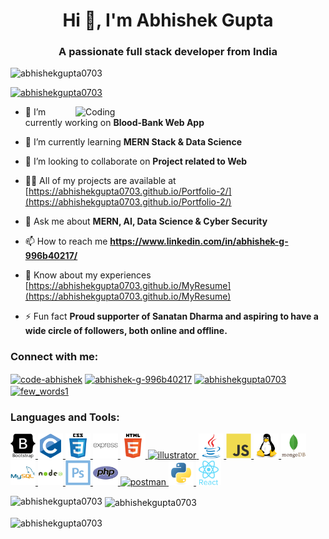 <!---- 👋 Hi, I’m @Abhishekgupta0703
- 👀 I’m interested in Open Source Projects & WebDev
- 🌱 I’m currently learning Full-Stack Development
- 💞️ I’m looking to collaborate on any Interesting Ideas
- 📫 How to reach me https://www.linkedin.com/in/abhishek-g-996b40217/

<!---
Abhishekgupta0703/Abhishekgupta0703 is a ✨ special ✨ repository because its `README.md` (this file) appears on your GitHub profile.
You can click the Preview link to take a look at your changes.
--->

<h1 align="center">Hi 👋, I'm Abhishek Gupta</h1>
<h3 align="center">A passionate full stack developer from India</h3>


<p align="left"> <img src="https://komarev.com/ghpvc/?username=abhishekgupta0703&label=Profile%20views&color=0e75b6&style=flat" alt="abhishekgupta0703" /> </p>

<p align="left"> <a href="https://github.com/ryo-ma/github-profile-trophy"><img src="https://github-profile-trophy.vercel.app/?username=abhishekgupta0703" alt="abhishekgupta0703" /></a> </p>
<img align="right" alt="Coding" width="400" src="https://media.tenor.com/rePDfDWO3XoAAAAd/hacking.gif">

- 🔭 I’m currently working on **Blood-Bank Web App**

- 🌱 I’m currently learning **MERN Stack & Data Science**

- 👯 I’m looking to collaborate on **Project related to Web**

- 👨‍💻 All of my projects are available at [https://abhishekgupta0703.github.io/Portfolio-2/](https://abhishekgupta0703.github.io/Portfolio-2/)

- 💬 Ask me about **MERN, AI, Data Science & Cyber Security**

- 📫 How to reach me **https://www.linkedin.com/in/abhishek-g-996b40217/**

- 📄 Know about my experiences [https://abhishekgupta0703.github.io/MyResume](https://abhishekgupta0703.github.io/MyResume)

- ⚡ Fun fact **Proud supporter of Sanatan Dharma and aspiring to have a wide circle of followers, both online and offline.**

<h3 align="left">Connect with me:</h3>
<p align="left">
<a href="https://codepen.io/code-abhishek" target="blank"><img align="center" src="https://raw.githubusercontent.com/rahuldkjain/github-profile-readme-generator/master/src/images/icons/Social/codepen.svg" alt="code-abhishek" height="30" width="40" /></a>
<a href="https://linkedin.com/in/abhishek-g-996b40217" target="blank"><img align="center" src="https://raw.githubusercontent.com/rahuldkjain/github-profile-readme-generator/master/src/images/icons/Social/linked-in-alt.svg" alt="abhishek-g-996b40217" height="30" width="40" /></a>
<a href="https://codesandbox.com/abhishekgupta0703" target="blank"><img align="center" src="https://raw.githubusercontent.com/rahuldkjain/github-profile-readme-generator/master/src/images/icons/Social/codesandbox.svg" alt="abhishekgupta0703" height="30" width="40" /></a>
<a href="https://instagram.com/few_words1" target="blank"><img align="center" src="https://raw.githubusercontent.com/rahuldkjain/github-profile-readme-generator/master/src/images/icons/Social/instagram.svg" alt="few_words1" height="30" width="40" /></a>
</p>

<h3 align="left">Languages and Tools:</h3>
<p align="left"> <a href="https://getbootstrap.com" target="_blank" rel="noreferrer"> <img src="https://raw.githubusercontent.com/devicons/devicon/master/icons/bootstrap/bootstrap-plain-wordmark.svg" alt="bootstrap" width="40" height="40"/> </a> <a href="https://www.cprogramming.com/" target="_blank" rel="noreferrer"> <img src="https://raw.githubusercontent.com/devicons/devicon/master/icons/c/c-original.svg" alt="c" width="40" height="40"/> </a> <a href="https://www.w3schools.com/css/" target="_blank" rel="noreferrer"> <img src="https://raw.githubusercontent.com/devicons/devicon/master/icons/css3/css3-original-wordmark.svg" alt="css3" width="40" height="40"/> </a> <a href="https://expressjs.com" target="_blank" rel="noreferrer"> <img src="https://raw.githubusercontent.com/devicons/devicon/master/icons/express/express-original-wordmark.svg" alt="express" width="40" height="40"/> </a> <a href="https://www.w3.org/html/" target="_blank" rel="noreferrer"> <img src="https://raw.githubusercontent.com/devicons/devicon/master/icons/html5/html5-original-wordmark.svg" alt="html5" width="40" height="40"/> </a> <a href="https://www.adobe.com/in/products/illustrator.html" target="_blank" rel="noreferrer"> <img src="https://www.vectorlogo.zone/logos/adobe_illustrator/adobe_illustrator-icon.svg" alt="illustrator" width="40" height="40"/> </a> <a href="https://www.java.com" target="_blank" rel="noreferrer"> <img src="https://raw.githubusercontent.com/devicons/devicon/master/icons/java/java-original.svg" alt="java" width="40" height="40"/> </a> <a href="https://developer.mozilla.org/en-US/docs/Web/JavaScript" target="_blank" rel="noreferrer"> <img src="https://raw.githubusercontent.com/devicons/devicon/master/icons/javascript/javascript-original.svg" alt="javascript" width="40" height="40"/> </a> <a href="https://www.linux.org/" target="_blank" rel="noreferrer"> <img src="https://raw.githubusercontent.com/devicons/devicon/master/icons/linux/linux-original.svg" alt="linux" width="40" height="40"/> </a> <a href="https://www.mongodb.com/" target="_blank" rel="noreferrer"> <img src="https://raw.githubusercontent.com/devicons/devicon/master/icons/mongodb/mongodb-original-wordmark.svg" alt="mongodb" width="40" height="40"/> </a> <a href="https://www.mysql.com/" target="_blank" rel="noreferrer"> <img src="https://raw.githubusercontent.com/devicons/devicon/master/icons/mysql/mysql-original-wordmark.svg" alt="mysql" width="40" height="40"/> </a> <a href="https://nodejs.org" target="_blank" rel="noreferrer"> <img src="https://raw.githubusercontent.com/devicons/devicon/master/icons/nodejs/nodejs-original-wordmark.svg" alt="nodejs" width="40" height="40"/> </a> <a href="https://www.photoshop.com/en" target="_blank" rel="noreferrer"> <img src="https://raw.githubusercontent.com/devicons/devicon/master/icons/photoshop/photoshop-line.svg" alt="photoshop" width="40" height="40"/> </a> <a href="https://www.php.net" target="_blank" rel="noreferrer"> <img src="https://raw.githubusercontent.com/devicons/devicon/master/icons/php/php-original.svg" alt="php" width="40" height="40"/> </a> <a href="https://postman.com" target="_blank" rel="noreferrer"> <img src="https://www.vectorlogo.zone/logos/getpostman/getpostman-icon.svg" alt="postman" width="40" height="40"/> </a> <a href="https://www.python.org" target="_blank" rel="noreferrer"> <img src="https://raw.githubusercontent.com/devicons/devicon/master/icons/python/python-original.svg" alt="python" width="40" height="40"/> </a> <a href="https://reactjs.org/" target="_blank" rel="noreferrer"> <img src="https://raw.githubusercontent.com/devicons/devicon/master/icons/react/react-original-wordmark.svg" alt="react" width="40" height="40"/> </a> </p>

<p><img align="left" src="https://github-readme-stats.vercel.app/api/top-langs?username=abhishekgupta0703&show_icons=true&locale=en&layout=compact" alt="abhishekgupta0703" /></p>

<p>&nbsp;<img align="center" src="https://github-readme-stats.vercel.app/api?username=abhishekgupta0703&show_icons=true&locale=en" alt="abhishekgupta0703" /></p>

<p><img align="center" src="https://github-readme-streak-stats.herokuapp.com/?user=abhishekgupta0703&" alt="abhishekgupta0703" /></p>
